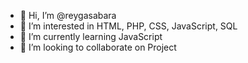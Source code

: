 - 👋 Hi, I’m @reygasabara
- 👀 I’m interested in HTML, PHP, CSS, JavaScript, SQL
- 🌱 I’m currently learning JavaScript
- 💞️ I’m looking to collaborate on Project

<!---
reygasabara/reygasabara is a ✨ special ✨ repository because its `README.md` (this file) appears on your GitHub profile.
You can click the Preview link to take a look at your changes.
--->
